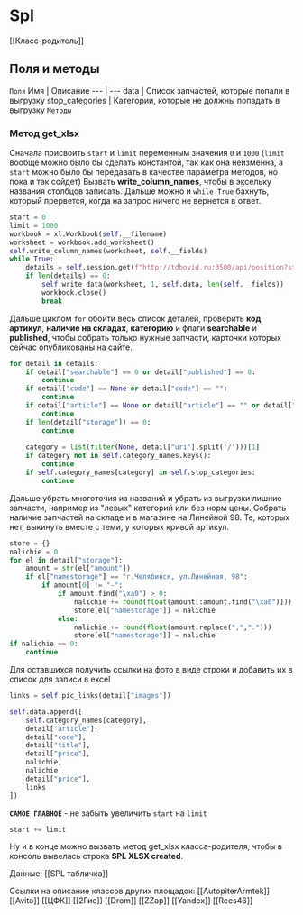 # Spl
[[Класс-родитель]]
## Поля и методы
`Поля`
Имя | Описание
--- | ---
data | Список запчастей, которые попали в выгрузку
stop_categories | Категории, которые не должны попадать в выгрузку
`Методы`
### Метод **get_xlsx**
Сначала присвоить `start` и `limit` переменным значения `0` и `1000` (`limit` вообще можно было бы сделать константой, так как она неизменна, а `start` можно было бы передавать в качестве параметра методов, но пока и так сойдет)
Вызвать **write_column_names**, чтобы в эксельку названия столбцов записать.
Дальше можно и `while True` бахнуть, который прервется, когда на запрос ничего не вернется в ответ.
```python
start = 0
limit = 1000
workbook = xl.Workbook(self.__filename)
worksheet = workbook.add_worksheet()
self.write_column_names(worksheet, self.__fields)
while True:
	details = self.session.get(f"http://tdbovid.ru:3500/api/position?start={start}&limit={limit}").json()
	if len(details) == 0:
		self.write_data(worksheet, 1, self.data, len(self.__fields))
		workbook.close()
		break
```
Дальше циклом `for` обойти весь список деталей, проверить **код**, **артикул**, **наличие на складах**, **категорию** и флаги **searchable** и **published**, чтобы собрать только нужные запчасти, карточки которых сейчас опубликованы на сайте.
```python
for detail in details:
	if detail["searchable"] == 0 or detail["published"] == 0:
		continue
	if detail["code"] == None or detail["code"] == "":
		continue
	if detail["article"] == None or detail["article"] == "" or detail["article"].find("...") > 0:
		continue
	if len(detail["storage"]) == 0:
		continue 
	
	category = list(filter(None, detail["uri"].split('/')))[1]
	if category not in self.category_names.keys():
		continue
	if self.category_names[category] in self.stop_categories:
		continue
```
Дальше убрать многоточия из названий и убрать из выгрузки лишние запчасти, например из "левых" категорий или без норм цены. Собрать наличие запчастей на складе и в магазине на Линейной 98. Те, которых нет, выкинуть вместе с теми, у которых кривой артикул.
```python
store = {}
nalichie = 0
for el in detail["storage"]:
	amount = str(el["amount"])
	if el["namestorage"] == "г.Челябинск, ул.Линейная, 98":
		if amount[0] != "-":
			if amount.find("\xa0") > 0:
				nalichie += round(float(amount[:amount.find("\xa0")]))
				store[el["namestorage"]] = nalichie
			else:
				nalichie += round(float(amount.replace(",",".")))
				store[el["namestorage"]] = nalichie
if nalichie == 0:
	continue
```
Для оставшихся получить ссылки на фото в виде строки и добавить их в список для записи в excel
```python
links = self.pic_links(detail["images"])

self.data.append([
	self.category_names[category],
	detail["article"],
	detail["code"],
	detail["title"],
	detail["price"],
	nalichie,
	nalichie,
	detail["price"],
	links
])
```
**`САМОЕ ГЛАВНОЕ`** - не забыть увеличить `start` на `limit`
```python
start += limit
```
Ну и в конце можно вызвать метод get_xlsx класса-родителя, чтобы в консоль вывелась строка **SPL XLSX created**. 

Данные:
[[SPL табличка]]

Ссылки на описание классов других площадок:
[[AutopiterArmtek]]
[[Avito]]
[[ЦФК]]
[[2Гис]]
[[Drom]]
[[ZZap]]
[[Yandex]]
[[Rees46]]